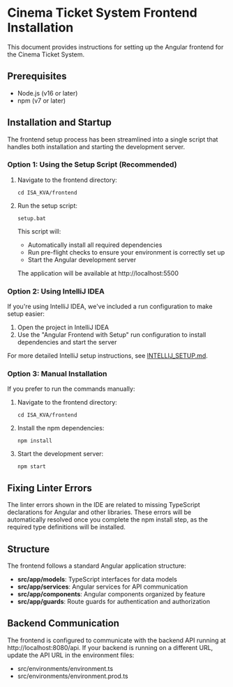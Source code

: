 # Cinema Ticket System Frontend Installation

This document provides instructions for setting up the Angular frontend for the Cinema Ticket System.

## Prerequisites

- Node.js (v16 or later)
- npm (v7 or later)

## Installation and Startup

The frontend setup process has been streamlined into a single script that handles both installation and starting the development server.

### Option 1: Using the Setup Script (Recommended)

1. Navigate to the frontend directory:
   ```
   cd ISA_KVA/frontend
   ```

2. Run the setup script:
   ```
   setup.bat
   ```

   This script will:
   - Automatically install all required dependencies
   - Run pre-flight checks to ensure your environment is correctly set up
   - Start the Angular development server

   The application will be available at http://localhost:5500

### Option 2: Using IntelliJ IDEA

If you're using IntelliJ IDEA, we've included a run configuration to make setup easier:

1. Open the project in IntelliJ IDEA
2. Use the "Angular Frontend with Setup" run configuration to install dependencies and start the server

For more detailed IntelliJ setup instructions, see [INTELLIJ_SETUP.md](./INTELLIJ_SETUP.md).

### Option 3: Manual Installation

If you prefer to run the commands manually:

1. Navigate to the frontend directory:
   ```
   cd ISA_KVA/frontend
   ```

2. Install the npm dependencies:
   ```
   npm install
   ```

3. Start the development server:
   ```
   npm start
   ```

## Fixing Linter Errors

The linter errors shown in the IDE are related to missing TypeScript declarations for Angular and other libraries. These errors will be automatically resolved once you complete the npm install step, as the required type definitions will be installed.

## Structure

The frontend follows a standard Angular application structure:

- **src/app/models**: TypeScript interfaces for data models
- **src/app/services**: Angular services for API communication
- **src/app/components**: Angular components organized by feature
- **src/app/guards**: Route guards for authentication and authorization

## Backend Communication

The frontend is configured to communicate with the backend API running at http://localhost:8080/api. If your backend is running on a different URL, update the API URL in the environment files:

- src/environments/environment.ts
- src/environments/environment.prod.ts 